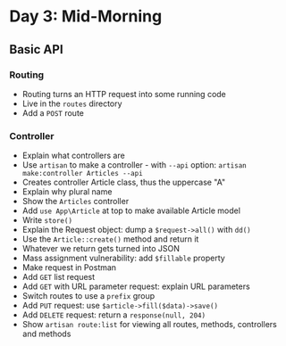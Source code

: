 # Day 3: Mid-Morning

## Basic API

### Routing
- Routing turns an HTTP request into some running code
- Live in the `routes` directory
- Add a `POST` route

### Controller
- Explain what controllers are
- Use `artisan` to make a controller - with `--api` option: `artisan make:controller Articles --api`
- Creates controller Article class, thus the uppercase "A"
- Explain why plural name
- Show the `Articles` controller
- Add `use App\Article` at top to make available Article model
- Write `store()`
- Explain the Request object: dump a `$request->all()` with `dd()`
- Use the `Article::create()` method and return it
- Whatever we return gets turned into JSON
- Mass assignment vulnerability: add `$fillable` property
- Make request in Postman
- Add `GET` list request
- Add `GET` with URL parameter request: explain URL parameters
- Switch routes to use a `prefix` group
- Add `PUT` request: use `$article->fill($data)->save()`
- Add `DELETE` request: return a `response(null, 204)`
- Show `artisan route:list` for viewing all routes, methods, controllers and methods